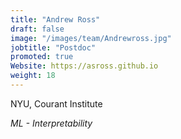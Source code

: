 ```yaml
---
title: "Andrew Ross"
draft: false
image: "/images/team/Andrewross.jpg"
jobtitle: "Postdoc"
promoted: true
Website: https://asross.github.io
weight: 18
---
```



NYU, Courant Institute

*ML - Interpretability*
